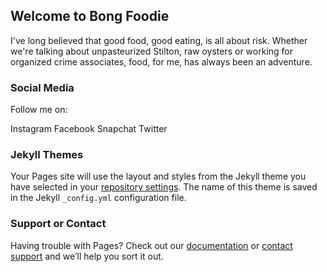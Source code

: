 ## Welcome to Bong Foodie

I've long believed that good food, good eating, is all about risk. Whether we're talking about unpasteurized Stilton, raw oysters or working for organized crime associates, food, for me, has always been an adventure.   


### Social Media

Follow me on:

Instagram
Facebook
Snapchat
Twitter


### Jekyll Themes

Your Pages site will use the layout and styles from the Jekyll theme you have selected in your [repository settings](https://github.com/nilankersen/nilankersen.github.io/settings). The name of this theme is saved in the Jekyll `_config.yml` configuration file.

### Support or Contact

Having trouble with Pages? Check out our [documentation](https://help.github.com/categories/github-pages-basics/) or [contact support](https://github.com/contact) and we’ll help you sort it out.
